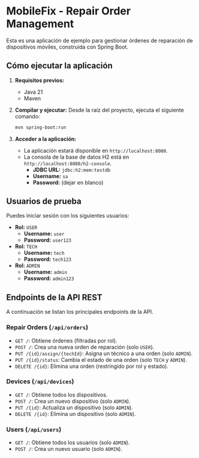 # MobileFix - Repair Order Management

Esta es una aplicación de ejemplo para gestionar órdenes de reparación de dispositivos móviles, construida con Spring Boot.

## Cómo ejecutar la aplicación

1.  **Requisitos previos:**
    *   Java 21
    *   Maven

2.  **Compilar y ejecutar:**
    Desde la raíz del proyecto, ejecuta el siguiente comando:
    ```bash
    mvn spring-boot:run
    ```

3.  **Acceder a la aplicación:**
    *   La aplicación estará disponible en `http://localhost:8080`.
    *   La consola de la base de datos H2 está en `http://localhost:8080/h2-console`.
        *   **JDBC URL:** `jdbc:h2:mem:testdb`
        *   **Username:** `sa`
        *   **Password:** (dejar en blanco)

## Usuarios de prueba

Puedes iniciar sesión con los siguientes usuarios:

*   **Rol:** `USER`
    *   **Username:** `user`
    *   **Password:** `user123`
*   **Rol:** `TECH`
    *   **Username:** `tech`
    *   **Password:** `tech123`
*   **Rol:** `ADMIN`
    *   **Username:** `admin`
    *   **Password:** `admin123`

## Endpoints de la API REST

A continuación se listan los principales endpoints de la API.

### Repair Orders (`/api/orders`)

*   `GET /`: Obtiene órdenes (filtradas por rol).
*   `POST /`: Crea una nueva orden de reparación (solo `USER`).
*   `PUT /{id}/assign/{techId}`: Asigna un técnico a una orden (solo `ADMIN`).
*   `PUT /{id}/status`: Cambia el estado de una orden (solo `TECH` y `ADMIN`).
*   `DELETE /{id}`: Elimina una orden (restringido por rol y estado).

### Devices (`/api/devices`)

*   `GET /`: Obtiene todos los dispositivos.
*   `POST /`: Crea un nuevo dispositivo (solo `ADMIN`).
*   `PUT /{id}`: Actualiza un dispositivo (solo `ADMIN`).
*   `DELETE /{id}`: Elimina un dispositivo (solo `ADMIN`).

### Users (`/api/users`)

*   `GET /`: Obtiene todos los usuarios (solo `ADMIN`).
*   `POST /`: Crea un nuevo usuario (solo `ADMIN`).
